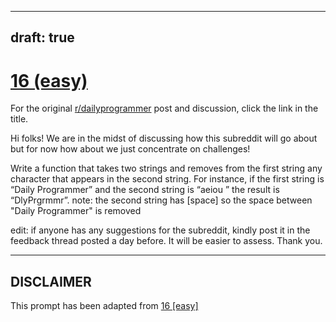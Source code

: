 ---
draft: true
----

# [16 (easy)](https://www.reddit.com/r/dailyprogrammer/comments/q8aom/2272012_challenge_16_easy/)

For the original [r/dailyprogrammer](https://www.reddit.com/r/dailyprogrammer/) post and discussion, click the link in the title.

Hi folks! We are in the midst of discussing how this subreddit will go about but for now how about we just concentrate on challenges!

Write a function that takes two strings and removes from the first string any character that appears in the second string. For instance, if the first string is “Daily Programmer” and the second string is “aeiou ” the result is “DlyPrgrmmr”.
note: the second string has [space] so the space between "Daily Programmer" is removed

edit: if anyone has any suggestions for the subreddit, kindly post it in the feedback thread posted a day before. It will be easier to assess. Thank you.


----
## **DISCLAIMER**
This prompt has been adapted from [16 [easy]](https://www.reddit.com/r/dailyprogrammer/comments/q8aom/2272012_challenge_16_easy/
)
